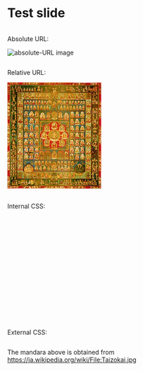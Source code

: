 <link rel="stylesheet" type="text/css" href="style.css">

<style>
.reveal h1, .reveal p {
    font-size: 10pt;
}

.reveal .container {
    display: flex;
    margin-left: -0.4em;
    margin-right: -0.4em;
}

.reveal .column {
    flex: 1;
    padding-left: 0.4em;
    padding-right: 0.4em;
}

.internal-mandara {
    width: 213px;
    height: 240px;
    background-image: url("213px-Taizokai.jpg");
}
</style>

# Test slide

<div class="container">

<div class="column">

Absolute URL:

![absolute-URL image](https://github.com/araij/nammd/tree/master/docs/test/213px-Taizokai.jpg)

</div>

<div class="column">

Relative URL:

![relative-URL image](213px-Taizokai.jpg)

</div>

<div class="column">

Internal CSS:

<div class="internal-mandara" alt="interal-CSS image"></div>

</div>

<div class="column">

External CSS:

<div class="external-mandara" alt="external-CSS image"></div>

</div>

</div>

The mandara above is obtained from https://ja.wikipedia.org/wiki/File:Taizokai.jpg
